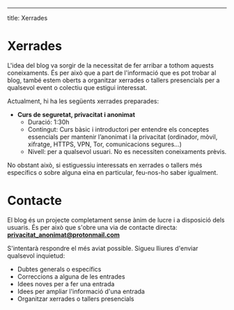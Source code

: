 ---
title: Xerrades

# Xerrades
L'idea del blog va sorgir de la necessitat de fer arribar a tothom aquests coneixaments. És per això que a part de l'informació que es pot trobar al blog, també estem oberts a organitzar xerrades o tallers presencials per a qualsevol event o colectiu que estigui interessat.

Actualment, hi ha les següents xerrades preparades:
* **Curs de seguretat, privacitat i anonimat**
	* Duració: 1:30h
	* Contingut: Curs bàsic i introductori per entendre els conceptes essencials per mantenir l’anonimat i la privacitat (ordinador, mòvil, xifratge, HTTPS, VPN, Tor, comunicacions segures...)
	* Nivell: per a qualsevol usuari. No es necessiten coneixaments prèvis.

No obstant això, si estiguessiu interessats en xerrades o tallers més específics o sobre alguna eina en particular, feu-nos-ho saber igualment.

# Contacte
El blog és un projecte completament sense ànim de lucre i a disposició dels usuaris. És per això que s'obre una via de contacte directa: **privacitat_anonimat@protonmail.com**

S'intentarà respondre el més aviat possible. Sigueu lliures d'enviar qualsevol inquietud:
* Dubtes generals o específics
* Correccions a alguna de les entrades
* Idees noves per a fer una entrada
* Idees per ampliar l'informació d'una entrada
* Organitzar xerrades o tallers presencials
